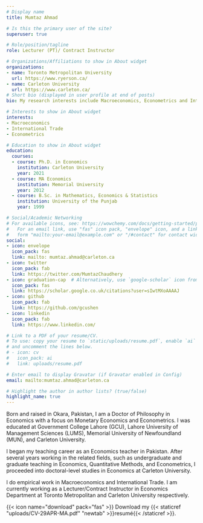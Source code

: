 ```yaml
---
# Display name
title: Mumtaz Ahmad

# Is this the primary user of the site?
superuser: true

# Role/position/tagline
role: Lecturer (PT)/ Contract Instructor

# Organizations/Affiliations to show in About widget
organizations:
- name: Toronto Metropolitan University
  url: https://www.ryerson.ca/
- name: Carleton University
  url: https://www.carleton.ca/
# Short bio (displayed in user profile at end of posts)
bio: My research interests include Macroeconomics, Econometrics and International Trade.

# Interests to show in About widget
interests:
- Macroeconomics
- International Trade
- Econometrics

# Education to show in About widget
education:
  courses:
  - course: Ph.D. in Economics
    institution: Carleton University
    year: 2021
  - course: MA Economics
    institution: Memorial University
    year: 2012
  - course: B.Sc. in Mathematics, Economics & Statistics
    institution: University of the Punjab
    year: 1999

# Social/Academic Networking
# For available icons, see: https://wowchemy.com/docs/getting-started/page-builder/#icons
#   For an email link, use "fas" icon pack, "envelope" icon, and a link in the
#   form "mailto:your-email@example.com" or "/#contact" for contact widget.
social:
- icon: envelope
  icon_pack: fas
  link: mailto: mumtaz.ahmad@carleton.ca
- icon: twitter
  icon_pack: fab
  link: https://twitter.com/MumtazChaudhery
- icon: graduation-cap  # Alternatively, use `google-scholar` icon from `ai` icon pack
  icon_pack: fas
  link: https://scholar.google.co.uk/citations?user=sIwtMXoAAAAJ
- icon: github
  icon_pack: fab
  link: https://github.com/gcushen
- icon: linkedin
  icon_pack: fab
  link: https://www.linkedin.com/

# Link to a PDF of your resume/CV.
# To use: copy your resume to `static/uploads/resume.pdf`, enable `ai` icons in `params.toml`,
# and uncomment the lines below.
# - icon: cv
#   icon_pack: ai
#   link: uploads/resume.pdf

# Enter email to display Gravatar (if Gravatar enabled in Config)
email: mailto:mumtaz.ahmad@carleton.ca

# Highlight the author in author lists? (true/false)
highlight_name: true
---
```


Born and raised in Okara, Pakistan, I am a Doctor of Philosophy in Economics with a focus on Monetary Economics and Econometrics. I was educated at Government College Lahore (GCU), Lahore University of Management Sciences (LUMS), Memorial University of Newfoundland (MUN), and Carleton University.

I began my teaching career as an Economics teacher in Pakistan. After several years working in the related fields, such as undergraduate and graduate teaching in Economics, Quantitative Methods, and Econometrics, I proceeded into doctoral-level studies in Economics at Carleton University.

I do empirical work in Macroeconomics and International Trade. I am currently working as a Lecturer/Contract Instructor in Economics Department at Toronto Metropolitan and Carleton University respectively.

{{< icon name="download" pack="fas" >}} Download my {{< staticref "uploads/CV-29APR-MA.pdf" "newtab" >}}resumé{{< /staticref >}}.
